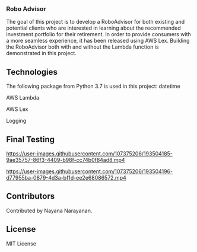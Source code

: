 ### Robo Advisor

The goal of this project is to develop a RoboAdvisor for both existing and potential clients who are interested in learning about the recommended investment portfolio for their retirement. In order to provide consumers with a more seamless experience, it has been released using AWS Lex. Building the RoboAdvisor both with and without the Lambda function is demonstrated in this project.

## Technologies
The following package from Python 3.7 is used in this project:
datetime

AWS Lambda 

AWS Lex 

Logging

## Final Testing

https://user-images.githubusercontent.com/107375206/193504185-9ae35757-86f3-4409-b98f-cc74b0f84ad8.mp4

https://user-images.githubusercontent.com/107375206/193504196-d77955ba-0879-4d3a-bf1d-ee2e68086572.mp4

## Contributors
Contributed by Nayana Narayanan.

## License
MIT License
